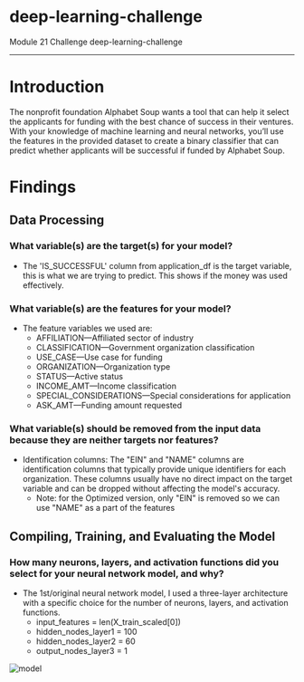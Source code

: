 # deep-learning-challenge
Module 21 Challenge deep-learning-challenge
***
# Introduction

The nonprofit foundation Alphabet Soup wants a tool that can help it select the applicants for funding with the best chance of success in their ventures. With your knowledge of machine learning and neural networks, you’ll use the features in the provided dataset to create a binary classifier that can predict whether applicants will be successful if funded by Alphabet Soup.

# Findings
## Data Processing
### What variable(s) are the target(s) for your model?
* The 'IS_SUCCESSFUL' column from application_df is the target variable, this is what we are trying to predict. This shows if the money was used effectively.
### What variable(s) are the features for your model?
* The feature variables we used are:
    * AFFILIATION—Affiliated sector of industry
    * CLASSIFICATION—Government organization classification
    * USE_CASE—Use case for funding
    * ORGANIZATION—Organization type
    * STATUS—Active status
    * INCOME_AMT—Income classification
    * SPECIAL_CONSIDERATIONS—Special considerations for application
    * ASK_AMT—Funding amount requested
### What variable(s) should be removed from the input data because they are neither targets nor features?
* Identification columns: The "EIN" and "NAME" columns are identification columns that typically provide unique identifiers for each organization. These columns usually have no direct impact on the target variable and can be dropped without affecting the model's accuracy.
    * Note: for the Optimized version, only "EIN" is removed so we can use "NAME" as a part of the features

## Compiling, Training, and Evaluating the Model
### How many neurons, layers, and activation functions did you select for your neural network model, and why?
* The 1st/original neural network model, I used a three-layer architecture with a specific choice for the number of neurons, layers, and activation functions.
    * input_features = len(X_train_scaled[0])
    * hidden_nodes_layer1 =  100
    * hidden_nodes_layer2 = 60
    * output_nodes_layer3 = 1

![model]("https://github.com/rabellan/deep-learning-challenge/blob/main/Resources/Original_model.png")
